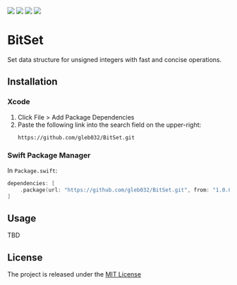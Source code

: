 <p>
  <img src="https://img.shields.io/badge/Swift-5.8-f05318.svg" />
  <img src="https://img.shields.io/badge/iOS->= 11.0-blue.svg" />
  <img src="https://img.shields.io/badge/watchOS->= 4.0-blue.svg" />
  <img src="https://img.shields.io/badge/tvOS->= 11.0-blue.svg" />
</p>

# BitSet

Set data structure for unsigned integers with fast and concise operations.

## Installation

### Xcode

1. Click File > Add Package Dependencies
2. Paste the following link into the search field on the upper-right:
   ```
   https://github.com/gleb032/BitSet.git
   ```

### Swift Package Manager

In `Package.swift`:

```swift
dependencies: [
    .package(url: "https://github.com/gleb032/BitSet.git", from: "1.0.0")
]
```

## Usage
TBD

## License

The project is released under the [MIT License](https://github.com/gleb032/BitSet/blob/master/LICENSE)
